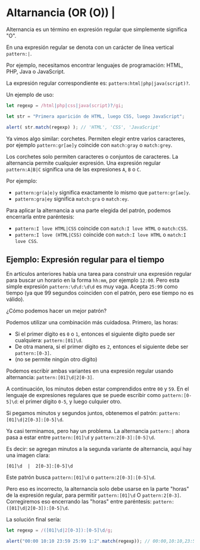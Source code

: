 # Altarnancia (OR (O)) |

Alternancia es un término en expresión regular que simplemente significa "O".

En una expresión regular se denota con un carácter de línea vertical `pattern:|`.

Por ejemplo, necesitamos encontrar lenguajes de programación: HTML, PHP, Java o JavaScript.

La expresión regular correspondiente es: `pattern:html|php|java(script)?`.

Un ejemplo de uso:

```js run
let regexp = /html|php|css|java(script)?/gi;

let str = "Primera aparición de HTML, luego CSS, luego JavaScript";

alert( str.match(regexp) ); // 'HTML', 'CSS', 'JavaScript'
```

Ya vimos algo similar: corchetes. Permiten elegir entre varios caracteres, por ejemplo `pattern:gr[ae]y` coincide con `match:gray` o `match:grey`.

Los corchetes solo permiten caracteres o conjuntos de caracteres. La alternancia permite cualquier expresión. Una expresión regular `pattern:A|B|C` significa una de las expresiones `A`, `B` o `C`.

Por ejemplo:

- `pattern:gr(a|e)y` significa exactamente lo mismo que `pattern:gr[ae]y`.
- `pattern:gra|ey` significa `match:gra` o `match:ey`.

Para aplicar la alternancia a una parte elegida del patrón, podemos encerrarla entre paréntesis:
- `pattern:I love HTML|CSS` coincide con `match:I love HTML` o `match:CSS`.
- `pattern:I love (HTML|CSS)` coincide con `match:I love HTML` o `match:I love CSS`.

## Ejemplo: Expresión regular para el tiempo

En artículos anteriores había una tarea para construir una expresión regular para buscar un horario en la forma `hh:mm`, por ejemplo `12:00`. Pero esta simple expresión `pattern:\d\d:\d\d` es muy vaga. Acepta `25:99` como tiempo (ya que 99 segundos coinciden con el patrón, pero ese tiempo no es válido).

¿Cómo podemos hacer un mejor patrón?

Podemos utilizar una combinación más cuidadosa. Primero, las horas:

- Si el primer dígito es `0` o `1`, entonces el siguiente dígito puede ser cualquiera: `pattern:[01]\d`.
- De otra manera, si el primer dígito es `2`, entonces el siguiente debe ser `pattern:[0-3]`.
- (no se permite ningún otro dígito)

Podemos escribir ambas variantes en una expresión regular usando alternancia: `pattern:[01]\d|2[0-3]`.

A continuación, los minutos deben estar comprendidos entre `00` y `59`. En el lenguaje de expresiones regulares que se puede escribir como `pattern:[0-5]\d`: el primer dígito `0-5`, y luego culquier otro.

Si pegamos minutos y segundos juntos, obtenemos el patrón: `pattern:[01]\d|2[0-3]:[0-5]\d`.

Ya casi terminamos, pero hay un problema. La alternancia `pattern:|` ahora pasa a estar entre `pattern:[01]\d` y `pattern:2[0-3]:[0-5]\d`.

Es decir: se agregan minutos a la segunda variante de alternancia, aquí hay una imagen clara:

```
[01]\d  |  2[0-3]:[0-5]\d
```

Este patrón busca `pattern:[01]\d` o `pattern:2[0-3]:[0-5]\d`.

Pero eso es incorrecto, la alternancia solo debe usarse en la parte "horas" de la expresión regular, para permitir `pattern:[01]\d` O `pattern:2[0-3]`. Corregiremos eso encerrando las "horas" entre paréntesis: `pattern:([01]\d|2[0-3]):[0-5]\d`.

La solución final sería:

```js run
let regexp = /([01]\d|2[0-3]):[0-5]\d/g;

alert("00:00 10:10 23:59 25:99 1:2".match(regexp)); // 00:00,10:10,23:59
```
